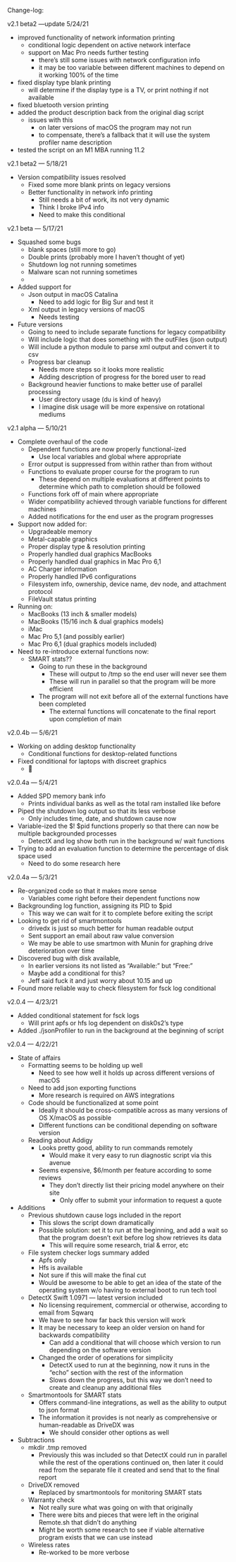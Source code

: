 Change-log:


v2.1 beta2 —update 5/24/21
- improved functionality of network information printing
    - conditional logic dependent on active network interface
    - support on Mac Pro needs further testing
        - there’s still some issues with network configuration info
        - it may be too variable between different machines to depend on it working 100% of the time
- fixed display type blank printing
    - will determine if the display type is a TV, or print nothing if not available
- fixed bluetooth version printing
- added the product description back from the original diag script
    - issues with this
        - on later versions of macOS the program may not run
        - to compensate, there’s a fallback that it will use the system profiler name description
- tested the script on an M1 MBA running 11.2


v2.1 beta2 — 5/18/21
- Version compatibility issues resolved
    - Fixed some more blank prints on legacy versions
    - Better functionality in network info printing
        - Still needs a bit of work, its not very dynamic
        - Think I broke IPv4 info
        - Need to make this conditional



v2.1 beta — 5/17/21
- Squashed some bugs
    - blank spaces (still more to go)
    - Double prints (probably more I haven’t thought of yet)
    - Shutdown log not running sometimes
    - Malware scan not running sometimes
    - 
- Added support for
    - Json output in macOS Catalina
        - Need to add logic for Big Sur and test it
    - Xml output in legacy versions of macOS
        - Needs testing
- Future versions
    - Going to need to include separate functions for legacy compatibility 
    - Will include logic that does something with the outFiles (json output)
    - Will include a python module to parse xml output and convert it to csv
    - Progress bar cleanup
        - Needs more steps so it looks more realistic
        - Adding description of progress for the bored user to read
    - Background heavier functions to make better use of parallel processing
        - User directory usage (du is kind of heavy)
        - I imagine disk usage will be more expensive on rotational mediums



v2.1 alpha — 5/10/21
- Complete overhaul of the code
    - Dependent functions are now properly functional-ized
        - Use local variables and global where appropriate
    - Error output is suppressed from within rather than from without
    - Functions to evaluate proper course for the program to run
        - These depend on multiple evaluations at different points to determine which path to completion should be followed
    - Functions fork off of main where appropriate
    - Wider compatibility achieved through variable functions for different machines
    - Added notifications for the end user as the program progresses
- Support now added for:
    - Upgradeable memory
    - Metal-capable graphics
    - Proper display type & resolution printing
    - Properly handled dual graphics MacBooks
    - Properly handled dual graphics in Mac Pro 6,1
    - AC Charger information
    - Properly handled IPv6 configurations
    - Filesystem info, ownership, device name, dev node, and attachment protocol
    - FileVault status printing
- Running on:
    - MacBooks (13 inch & smaller models)
    - MacBooks (15/16 inch & dual graphics models)
    - iMac
    - Mac Pro 5,1 (and possibly earlier)
    - Mac Pro 6,1 (dual graphics models included)
- Need to re-introduce external functions now:
    - SMART stats??
        - Going to run these in the background
            - These will output to /tmp so the end user will never see them
            - These will run in parallel so that the program will be more efficient
        - The program will not exit before all of the external functions have been completed
            - The external functions will concatenate to the final report upon completion of main


v2.0.4b — 5/6/21
- Working on adding desktop functionality
    - Conditional functions for desktop-related functions
- Fixed conditional for laptops with discreet graphics
    - 



v2.0.4a — 5/4/21
- Added SPD memory bank info
    - Prints individual banks as well as the total ram installed like before
- Piped the shutdown log output so that its less verbose
    - Only includes time, date, and shutdown cause now
- Variable-ized the $! $pid functions properly so that there can now be multiple backgrounded processes
    - DetectX and log show both run in the background w/ wait functions
- Trying to add an evaluation function to determine the percentage of disk space used
    - Need to do some research here



v2.0.4a — 5/3/21
- Re-organized code so that it makes more sense
    - Variables come right before their dependent functions now
- Backgrounding log function, assigning its PID to $pid
    - This way we can wait for it to complete before exiting the script
- Looking to get rid of smartmontools
    - drivedx is just so much better for human readable output
    - Sent support an email about raw value conversion
    - We may be able to use smartmon with Munin for graphing drive deterioration over time
- Discovered bug with disk available,
    - In earlier versions its not listed as “Available:” but “Free:”
    - Maybe add a conditional for this?
    - Jeff said fuck it and just worry about 10.15 and up
- Found more reliable way to check filesystem for fsck log conditional



v2.0.4 — 4/23/21
- Added conditional statement for fsck logs
    - Will print apfs or hfs log dependent on disk0s2’s type
- Added ./jsonProfiler to run in the background at the beginning of script



v2.0.4 — 4/22/21
- State of affairs
    - Formatting seems to be holding up well 
        - Need to see how well it holds up across different versions of macOS
    - Need to add json exporting functions
        - More research is required on AWS integrations
    - Code should be functionalized at some point
        - Ideally it should be cross-compatible across as many versions of OS X/macOS as possible
        - Different functions can be conditional depending on software version
    - Reading about Addigy
        - Looks pretty good, ability to run commands remotely
            - Would make it very easy to run diagnostic script via this avenue
        - Seems expensive, $6/month per feature according to some reviews
            - They don’t directly list their pricing model anywhere on their site
                - Only offer to submit your information to request a quote
- Additions
    - Previous shutdown cause logs included in the report
        - This slows the script down dramatically
        - Possible solution: set it to run at the beginning, and add a wait so that the program doesn’t exit before log show retrieves its data
            - This will require some research, trial & error, etc
    - File system checker logs summary added
        - Apfs only
        - Hfs is available
        - Not sure if this will make the final cut
        - Would be awesome to be able to get an idea of the state of the operating system w/o having to external boot to run tech tool
    - DetectX Swift 1.0971 — latest version included
        - No licensing requirement, commercial or otherwise, according to email from Sqwarq
        - We have to see how far back this version will work
        - It may be necessary to keep an older version on hand for backwards compatibility
            - Can add a conditional that will choose which version to run depending on the software version
        - Changed the order of operations for simplicity
            - DetectX used to run at the beginning, now it runs in the “echo” section with the rest of the information
            - Slows down the progress, but this way we don’t need to create and cleanup any additional files
    - Smartmontools for SMART stats
        - Offers command-line integrations, as well as the ability to output to json format
        - The information it provides is not nearly as comprehensive or human-readable as DriveDX was
            - We should consider other options as well
- Subtractions
    - mkdir .tmp removed
        - Previously this was included so that DetectX could run in parallel while the rest of the operations continued on, then later it could read from the separate file it created and send that to the final report
    - DriveDX removed
        - Replaced by smartmontools for monitoring SMART stats
    - Warranty check
        - Not really sure what was going on with that originally
        - There were bits and pieces that were left in the original Remote.sh that didn’t do anything
        - Might be worth some research to see if viable alternative program exists that we can use instead
    - Wireless rates
        - Re-worked to be more verbose
